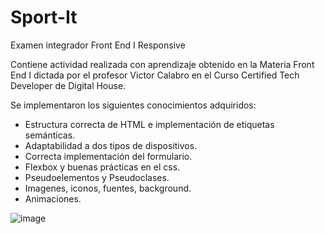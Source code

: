 # Sport-It
Examen integrador Front End I
Responsive

Contiene actividad realizada con aprendizaje obtenido en la Materia Front End I dictada por el profesor Victor Calabro en el Curso Certified Tech Developer de Digital House.

Se implementaron los siguientes conocimientos adquiridos:

- Estructura correcta de HTML e implementación de etiquetas semánticas.
- Adaptabilidad a dos tipos de dispositivos.
- Correcta implementación del formulario.
- Flexbox y buenas prácticas en el css.
- Pseudoelementos y Pseudoclases.
- Imagenes, iconos, fuentes, background.
- Animaciones.

![image](https://user-images.githubusercontent.com/116467058/211627190-3ab3d599-98b3-4691-96c2-1241e2f73219.png)
